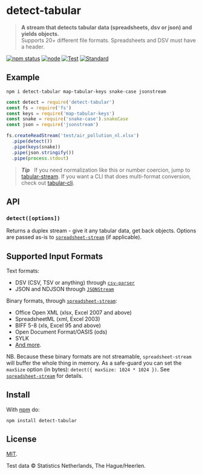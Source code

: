 # detect-tabular

> **A stream that detects tabular data (spreadsheets, dsv or json) and yields objects.**  
> Supports 20+ different file formats. Spreadsheets and DSV must have a header.

[![npm status](http://img.shields.io/npm/v/detect-tabular.svg)](https://www.npmjs.org/package/detect-tabular)
[![node](https://img.shields.io/node/v/detect-tabular.svg)](https://www.npmjs.org/package/detect-tabular)
[![Test](https://img.shields.io/github/workflow/status/vweevers/detect-tabular/Test?label=test)](https://github.com/vweevers/detect-tabular/actions/workflows/test.yml)
[![Standard](https://img.shields.io/badge/standard-informational?logo=javascript&logoColor=fff)](https://standardjs.com)

## Example

`npm i detect-tabular map-tabular-keys snake-case jsonstream`

```js
const detect = require('detect-tabular')
const fs = require('fs')
const keys = require('map-tabular-keys')
const snake = require('snake-case').snakeCase
const json = require('jsonstream')

fs.createReadStream('test/air_pollution_nl.xlsx')
  .pipe(detect())
  .pipe(keys(snake))
  .pipe(json.stringify())
  .pipe(process.stdout)
```

> **_Tip_**   If you need normalization like this or number coercion, jump to [tabular-stream](https://www.npmjs.org/package/tabular-stream). If you want a CLI that does multi-format conversion, check out [tabular-cli](https://www.npmjs.org/package/tabular-cli).

## API

### `detect([options])`

Returns a duplex stream - give it any tabular data, get back objects. Options are passed as-is to [`spreadsheet-stream`](https://github.com/vweevers/spreadsheet-stream) (if applicable).

## Supported Input Formats

Text formats:

- DSV (CSV, TSV or anything) through [`csv-parser`](https://npmjs.com/package/csv-parser)
- JSON and NDJSON through [`JSONStream`](https://npmjs.com/package/JSONStream)

Binary formats, through [`spreadsheet-stream`](https://github.com/vweevers/spreadsheet-stream):

- Office Open XML (xlsx, Excel 2007 and above)
- SpreadsheetML (xml, Excel 2003)
- BIFF 5-8 (xls, Excel 95 and above)
- Open Document Format/OASIS (ods)
- SYLK
- [And more](https://github.com/SheetJS/js-xlsx).

NB. Because these binary formats are not streamable, `spreadsheet-stream` will buffer the whole thing in memory. As a safe-guard you can set the `maxSize` option (in bytes): `detect({ maxSize: 1024 * 1024 })`. See [`spreadsheet-stream`](https://github.com/vweevers/spreadsheet-stream) for details.

## Install

With [npm](https://npmjs.org) do:

```
npm install detect-tabular
```

## License

[MIT](LICENSE).

Test data © Statistics Netherlands, The Hague/Heerlen.
